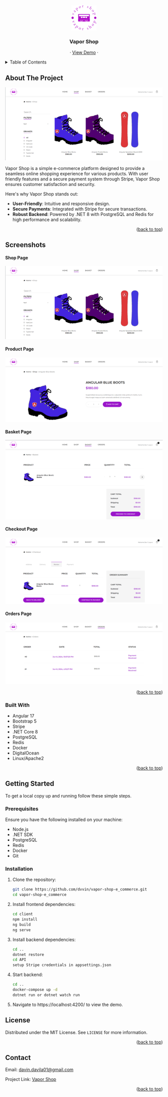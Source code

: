 <a name="readme-top"></a>

<!-- PROJECT LOGO -->
<br />
<div align="center">
  <a href="https://vapor-shop.xyz">
    <img src="client\src\assets\images\logo.png" alt="Logo" width="80" height="80">
  </a>

  <h3 align="center">Vapor Shop</h3>

  <p align="center">
    ·
    <a href="https://vapor-shop.xyz">View Demo</a>
    ·
  </p>
</div>

<!-- TABLE OF CONTENTS -->
<details>
  <summary>Table of Contents</summary>
  <ol>
    <li>
      <a href="#about-the-project">About The Project</a>
      <ul>
        <li><a href="#built-with">Built With</a></li>
      </ul>
    </li>
    <li>
      <a href="#getting-started">Getting Started</a>
      <ul>
        <li><a href="#prerequisites">Prerequisites</a></li>
        <li><a href="#installation">Installation</a></li>
      </ul>
    </li>
    <li><a href="#license">License</a></li>
    <li><a href="#contact">Contact</a></li>
  </ol>
</details>

<!-- ABOUT THE PROJECT -->

## About The Project

![Vapor Shop Screenshot](client\src\assets\images\shopPage.png)

Vapor Shop is a simple e-commerce platform designed to provide a seamless online shopping experience for various products. With user friendly features and a secure payment system through Stripe, Vapor Shop ensures customer satisfaction and security.

Here's why Vapor Shop stands out:

- **User-Friendly**: Intuitive and responsive design.
- **Secure Payments**: Integrated with Stripe for secure transactions.
- **Robust Backend**: Powered by .NET 8 with PostgreSQL and Redis for high performance and scalability.

<p align="right">(<a href="#readme-top">back to top</a>)</p>

## Screenshots
#### Shop Page
![Vapor Shop Screenshot](client\src\assets\images\shopPage.png)

#### Product Page
![Vapor Shop Screenshot](client\src\assets\images\shopProduct.png)

#### Basket Page
![Vapor Shop Screenshot](client\src\assets\images\shopBasket.png)

#### Checkout Page
![Vapor Shop Screenshot](client\src\assets\images\shopCheckout.png)

#### Orders Page
![Vapor Shop Screenshot](client\src\assets\images\shopOrders.png)

<p align="right">(<a href="#readme-top">back to top</a>)</p>

### Built With

- Angular 17
- Bootstrap 5
- Stripe
- .NET Core 8
- PostgreSQL
- Redis
- Docker
- DigitalOcean
- Linux/Apache2

<p align="right">(<a href="#readme-top">back to top</a>)</p>

<!-- GETTING STARTED -->

## Getting Started

To get a local copy up and running follow these simple steps.

### Prerequisites

Ensure you have the following installed on your machine:

- Node.js
- .NET SDK
- PostgreSQL
- Redis
- Docker
- Git

### Installation

1. Clone the repository:
   ```sh
   git clone https://github.com/dvvin/vapor-shop-e_commerce.git
   cd vapor-shop-e_commerce
   ```
2. Install frontend dependencies:
   ```sh
   cd client
   npm install
   ng build
   ng serve
   ```
3. Install backend dependencies:
   ```sh
   cd ..
   dotnet restore
   cd API
   setup Stripe credentials in appsettings.json
   ```
4. Start backend:
   ```sh
   cd ..
   docker-compose up -d
   dotnet run or dotnet watch run
   ```
5. Navigate to https://localhost:4200/ to view the demo.

<!-- LICENSE -->
## License

Distributed under the MIT License. See `LICENSE` for more information.

<p align="right">(<a href="#readme-top">back to top</a>)</p>



<!-- CONTACT -->
## Contact

Email: davin.davila01@gmail.com

Project Link: [Vapor Shop](https://github.com/dvvin/vapor-shop-e_commerce.git)

<p align="right">(<a href="#readme-top">back to top</a>)</p>
